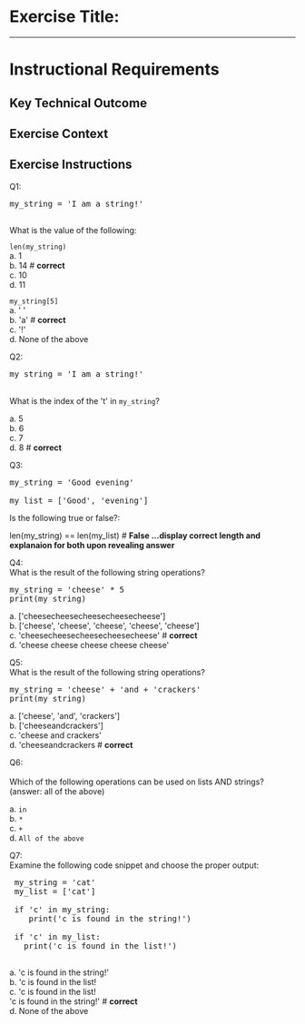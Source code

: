 # Exercise Title:
---
# Instructional Requirements
## Key Technical Outcome

## Exercise Context

## Exercise Instructions

Q1:<br>

<pre>
my_string = 'I am a string!'<br>
</pre>

What is the value of the following:<br>

<code>len(my_string)</code><br>
a. 1 <br>
b. 14 # <b> correct </b> <br>
c. 10 <br>
d. 11 <br>


<code>my_string[5]</code><br>
a. ' '  <br>
b. 'a' # <b> correct </b> <br>
c. '!' <br>
d. None of the above

Q2:<br>
<pre>
my_string = 'I am a string!'
</pre>
<br>
What is the index of the 't' in <code>my_string</code>?

a. 5 <br>
b. 6 <br>
c. 7 <br>
d. 8 # <b> correct </b>

Q3:<br>
<pre>
my_string = 'Good evening'<br>
my_list = ['Good', 'evening']
</pre>

Is the following true or false?:

len(my_string) == len(my_list) # <b> False ...display correct length and explanaion for both upon revealing answer </b>
 
Q4:<br>
What is the result of the following string operations?<br>

<pre>
my_string = 'cheese' * 5
print(my_string)
</pre>

a. ['cheesecheesecheesecheesecheese'] <br>
b. ['cheese', 'cheese', 'cheese', 'cheese', 'cheese'] <br>
c. 'cheesecheesecheesecheesecheese' # <b> correct </b> <br>
d. 'cheese cheese cheese cheese cheese' <br>
   
Q5:<br>
What is the result of the following string operations?<br>

<pre>
my_string = 'cheese' + 'and + 'crackers'
print(my_string)
</pre>

a. ['cheese', 'and', 'crackers'] <br>
b. ['cheeseandcrackers'] <br>
c. 'cheese and crackers'  <br>
d. 'cheeseandcrackers # <b> correct </b> <br>
   
Q6:<br>   
Which of the following operations can be used on lists AND strings? (answer: all of the above)
 
a. <code>in</code><br>
b. <code>*</code> <br>
c. <code>+</code> <br>
d. <code>All of the above</code>

Q7:<br>
Examine the following code snippet and choose the proper output:
 
 <pre>
 my_string = 'cat'
 my_list = ['cat']
  
 if 'c' in my_string:
    print('c is found in the string!')
 
 if 'c' in my_list:
   print('c is found in the list!')
 </pre>

a. 'c is found in the string!'<br>
b. 'c is found in the list!<br>
c. 'c is found in the list! <br>
   'c is found in the string!' # <b> correct </b><br>
d. None of the above <br>

